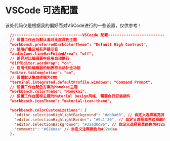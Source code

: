 <!--
 *  =======================================================================
 *  ····Y88b···d88P················888b·····d888·d8b·······················
 *  ·····Y88b·d88P·················8888b···d8888·Y8P·······················
 *  ······Y88o88P··················88888b·d88888···························
 *  ·······Y888P··8888b···88888b···888Y88888P888·888·88888b·····d88b·······
 *  ········888······"88b·888·"88b·888·Y888P·888·888·888·"88b·d88P"88b·····
 *  ········888···d888888·888··888·888··Y8P··888·888·888··888·888··888·····
 *  ········888··888··888·888··888·888···"···888·888·888··888·Y88b·888·····
 *  ········888··"Y888888·888··888·888·······888·888·888··888··"Y88888·····
 *  ·······························································888·····
 *  ··························································Y8b·d88P·····
 *  ···························································"Y88P"······
 *  =======================================================================
 * 
 *  -----------------------------------------------------------------------
 * Author       : 焱铭
 * Date         : 2023-07-30 15:38:51 +0800
 * LastEditTime : 2023-07-30 15:40:42 +0800
 * Github       : https://github.com/YanMing-lxb/
 * FilePath     : \YM-VSCode-Configurations-for-LaTeX\Docs\VSCode可选配置.md
 * Description  : 
 *  -----------------------------------------------------------------------
 -->


# VSCode 可选配置

该处代码仅是根据我的偏好而对VSCode进行的一些设置，仅供参考！

```json
  //------------------------------VSCocde 配置----------------------------------
  // 设置工作台为默认高对比度深色主题
  "workbench.preferredDarkColorTheme": "Default High Contrast", 
  // 禁用折叠区域有声提示音
  "audioCues.lineHasFoldedArea": "off", 
  // 差异对比编辑器中启用自动换行
  "diffEditor.wordWrap": "on", 
  // 启用代码编辑器的制表符自动补全功能
  "editor.tabCompletion": "on", 
  // 设置默认集成终端为CMD
  "terminal.integrated.defaultProfile.windows": "Command Prompt", 
  // 设置工作台配色方案为Monokai主题
  "workbench.colorTheme": "Monokai", 
  // 设置工作台图标主题为Material Design风格, 需要自行安装插件
  "workbench.iconTheme": "material-icon-theme", 

  "workbench.colorCustomizations": {
    "editor.selectionHighlightBackground": "#eb0a60", // 自定义选择高亮背景颜色为#eb0a60
    "editor.selectionHighlightBorder": "#9c1f30", // 自定义选择高亮边框颜色为#9c1f30
    "editor.selectionBackground": "#32ad0d86", // 自定义选择背景颜色为#32ad0d86
    "comments": "#82e0aa" // 自定义注释颜色为#82e0aa
  },
```